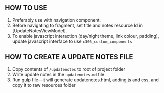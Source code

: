 
## HOW TO USE
1. Preferably use with navigation component.
2. Before navigating to fragment, set title and notes resource Id in [UpdateNotesViewModel].
3. To enable javascript interaction (day/night theme, link colour, padding), update javascript
interface to use `c306_custom_components`

## HOW TO CREATE A UPDATE NOTES FILE
1. Copy contents of `/updatenotes` to root of project folder
2. Write update notes in the `updatenotes.md` file.
3. Run gulp file—it will generate updatenotes.html, adding js and css, and copy it to raw resources folder
